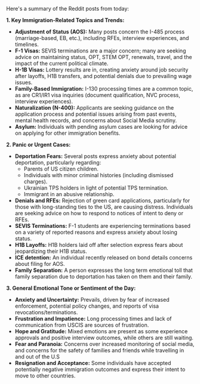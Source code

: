 Here's a summary of the Reddit posts from today:

**1. Key Immigration-Related Topics and Trends:**

*   **Adjustment of Status (AOS):** Many posts concern the I-485 process (marriage-based, EB, etc.), including RFEs, interview experiences, and timelines.
*   **F-1 Visas:** SEVIS terminations are a major concern; many are seeking advice on maintaining status, OPT, STEM OPT, renewals, travel, and the impact of the current political climate.
*   **H-1B Visas:** Lottery results are in, creating anxiety around job security after layoffs, H1B transfers, and potential denials due to prevailing wage issues.
*   **Family-Based Immigration:** I-130 processing times are a common topic, as are CR1/IR1 visa inquiries (document qualification, NVC process, interview experiences).
*   **Naturalization (N-400):** Applicants are seeking guidance on the application process and potential issues arising from past events, mental health records, and concerns about Social Media scrutiny.
*   **Asylum:** Individuals with pending asylum cases are looking for advice on applying for other immigration benefits.

**2. Panic or Urgent Cases:**

*   **Deportation Fears:** Several posts express anxiety about potential deportation, particularly regarding:
    *   Parents of US citizen children.
    *   Individuals with minor criminal histories (including dismissed charges).
    *   Ukrainian TPS holders in light of potential TPS termination.
    *   Immigrant in an abusive relationship.
*   **Denials and RFEs:** Rejection of green card applications, particularly for those with long-standing ties to the US, are causing distress. Individuals are seeking advice on how to respond to notices of intent to deny or RFEs.
*   **SEVIS Terminations:** F-1 students are experiencing terminations based on a variety of reported reasons and express anxiety about losing status.
*   **H1B Layoffs:** H1B holders laid off after selection express fears about jeopardizing their H1B status.
*  **ICE detention:** An individual recently released on bond details concerns about filing for AOS.
*   **Family Separation:** A person expresses the long term emotional toll that family separation due to deportation has taken on them and their family.

**3. General Emotional Tone or Sentiment of the Day:**

*   **Anxiety and Uncertainty:** Prevails, driven by fear of increased enforcement, potential policy changes, and reports of visa revocations/terminations.
*   **Frustration and Impatience:** Long processing times and lack of communication from USCIS are sources of frustration.
*   **Hope and Gratitude:** Mixed emotions are present as some experience approvals and positive interview outcomes, while others are still waiting.
*   **Fear and Paranoia:** Concerns over increased monitoring of social media, and concerns for the safety of families and friends while travelling in and out of the U.S
*   **Resignation and Acceptance:** Some individuals have accepted potentially negative immigration outcomes and express their intent to move to other countries.
